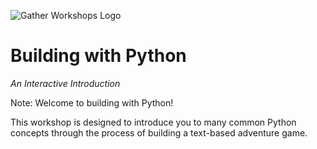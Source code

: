 ![Gather Workshops Logo](images/gw_logo_header.png)

# Building with Python

_An Interactive Introduction_




Note:
Welcome to building with Python!

This workshop is designed to introduce you to many common Python concepts through the process of building a text-based adventure game.